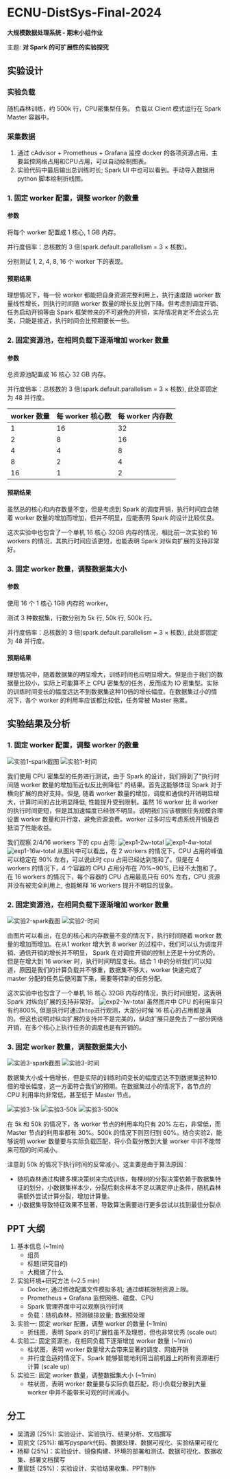 # ECNU-DistSys-Final-2024
**大规模数据处理系统 - 期末小组作业**

主题: **对 Spark 的可扩展性的实验探究**

## 实验设计
### 实验负载
随机森林训练，约 500k 行，CPU密集型任务。
负载以 Client 模式运行在 Spark Master 容器中。

### 采集数据
1. 通过 cAdvisor + Prometheus + Grafana 监控 docker 的各项资源占用，主要监控网络占用和CPU占用，可以自动绘制图表。
2. 实验代码中最后输出总训练时长; Spark UI 中也可以看到。手动导入数据用 python 脚本绘制折线图。

### 1. 固定 worker 配置，调整 worker 的数量

#### 参数
将每个 worker 配置成 1 核心, 1 GB 内存。

并行度倍率：总核数的 3 倍(spark.default.parallelism = 3 × 核数)。 

分别测试 1, 2, 4, 8, 16 个 worker 下的表现。

#### 预期结果
理想情况下，每一份 worker 都能把自身资源完整利用上，执行速度随 worker 数量线性增长，则执行时间随 worker 数量的增长反比例下降。但考虑到调度开销、任务启动开销等由 Spark 框架带来的不可避免的开销，实际情况肯定不会这么完美，只能是接近，执行时间会比预期要长一些。


### 2. 固定资源池，在相同负载下逐渐增加 worker 数量

#### 参数
总资源池配置成 16 核心 32 GB 内存。

并行度倍率：总核数的 3 倍(spark.default.parallelism = 3 × 核数), 此处即固定为 48 并行度。 

| worker 数量 | 每 worker 核心数 | 每 worker 内存数 |
|:-|-|-|
| 1  | 16 | 32 |
| 2  | 8  | 16 |
| 4  | 4  | 8  |
| 8  | 2  | 4  |
| 16 | 1  | 2  |

#### 预期结果
虽然总的核心和内存数量不变，但是考虑到 Spark 的调度开销，执行时间应会随着 worker 数量的增加而增加，但并不明显，应能表明 Spark 的设计比较优良。

这次实验中也包含了一个单机 16 核心 32GB 内存的情况，相比前一次实验的 16 workers 的情况，其执行时间应该更短，也能表明 Spark 对纵向扩展的支持非常好。

### 3. 固定 worker 数量，调整数据集大小

#### 参数
使用 16 个 1 核心 1GB 内存的 worker。

测试 3 种数据集，行数分别为 5k 行, 50k 行, 500k 行。

并行度倍率：总核数的 3 倍(spark.default.parallelism = 3 × 核数), 此处即固定为 48 并行度。 

#### 预期结果

理想情况中，随着数据集的明显增大，训练时间也应明显增大。但是由于我们的数据量比较小，实际上可能算不上 CPU 密集型的任务，反而成为 IO 密集型。实际的训练时间变长的幅度远达不到数据集这种10倍的增长幅度。在数据集过小的情况下，各个 worker 的利用率应该都比较低，任务常被 Master 拖累。

## 实验结果及分析

### 1. 固定 worker 配置，调整 worker 的数量
![实验1-spark截图](experiment/pic/exp1_main.png)
![实验1-时间](experiment/pic/manual/Figure_1.png)

我们使用 CPU 密集型的任务进行测试，由于 Spark 的设计，我们得到了"执行时间随 worker 数量的增加而近似反比例降低" 的结果。首先这能够体现 Spark 对于横向扩展的良好支持。但是, 随着 worker 数量的增加，调度和通信的开销明显增大，计算时间的占比明显降低, 性能提升受到限制。虽然 16 worker 比 8 worker 的执行时间更短，但是其加速幅度已经很不明显。说明我们应该根据任务规模合理设置 worker 数量和并行度，避免资源浪费。worker 过多时应考虑系统开销是否抵消了性能收益。

我们观察 2/4/16 workers 下的 cpu 占用:
![exp1-2w-total](experiment/pic/exp1/exp1_2worker_total.jpg)
![exp1-4w-total](experiment/pic/exp1/exp1_4worker_total.jpg)
![exp1-16w-total](experiment/pic/exp1/exp1_16worker_total.jpg)
从图片中可以看出，在 2 workers 的情况下，CPU 占用的峰值可以稳定在 90% 左右，可以说此时 cpu 占用已经达到饱和了。但是在 4 workers 的情况下，4 个容器的 CPU 占用分布在 70%~90%, 已经不太饱和了。在 16 workers 的情况下，每个容器的 CPU 占用最高只有 60% 左右，CPU 资源并没有被完全利用上, 也能解释 16 workers 提升不明显的现象。


### 2. 固定资源池，在相同负载下逐渐增加 worker 数量

![实验2-spark截图](experiment/pic/exp2_main.png)
![实验2-时间](experiment/pic/manual/Figure_2.png)

由图片可以看出，在总的核心和内存数量不变的情况下，执行时间随着 worker 数量的增加而增加。在从1 worker 增大到 8 worker 的过程中，我们可以认为调度开销、通信开销的增长并不明显， Spark 在对调度开销的控制上还是十分优秀的。但是在增大到 16 worker 时，执行时间明显变长。结合 1 中的分析我们可以知道，原因是我们的计算负载并不够重，数据集不够大，worker 快速完成了 master 分配的任务后便闲置下来，需要等待新的任务分配。

这次实验中也包含了一个单机 16 核心 32GB 内存的情况，执行时间很短，这表明 Spark 对纵向扩展的支持非常好。
![exp2-1w-total](experiment/pic/exp2/exp2_1worker_total.jpg)
虽然图片中 CPU 的利用率只有约800%, 但是执行时通过`htop`进行观测，大部分时候 16 核心的占用都是满的。但这也说明对纵向扩展的支持并不是完美的，纵向扩展只是免去了一部分网络开销，在多个核心上执行任务的调度也是有开销的。


### 3. 固定 worker 数量，调整数据集大小

![实验3-spark截图](experiment/pic/exp3_main.png)
![实验3-时间](experiment/pic/manual/Figure_3.png)

数据集大小成十倍增长，但是实际的训练时间变长的幅度远达不到数据集这种10倍的增长幅度，这一方面符合我们的预期。在数据集过小的情况下，各节点的 CPU 利用率均非常低，甚至低于 Master 节点。

![实验3-5k](experiment/pic/exp3/exp3_5k_16%20worker_total.png)
![实验3-50k](experiment/pic/exp3/exp3_50k_16%20worker_total.png)
![实验3-500k](experiment/pic/exp3/exp3_500k_16%20worker_total.png)

在 5k 和 50k 的情况下，各 worker 节点的利用率均只有 20% 左右，非常低，而 Master 节点的利用率都有 30%。500k 的情况下则回归到 60%。结合实验2，能够说明 worker 数量要与实际负载匹配，将小负载分散到大量 worker 中并不能带来可观的时间减小。

注意到 50k 的情况下执行时间的反常减小。这主要是由于算法原因：
+ 随机森林通过构建多棵决策树来完成训练，每棵树的分裂决策依赖于数据集特征的划分，小数据集样本少，分裂后剩余样本不足以满足停止条件，随机森林需额外尝试计算分裂，增加计算量。
+ 小数据集导致特征效果不显著，导致算法需要进行更多尝试以找到最佳分裂点

## PPT 大纲
1. 基本信息 (~1min)
    + 组员
    + 标题(研究目的)
    + 大概做了什么
2. 实验环境+研究方法 (~2.5 min)
    + Docker, 通过修改配置文件模拟多机; 通过绑核限制资源上限。
    + Prometheus + Grafana 监控网络、磁盘、CPU
    + Spark 管理界面中可以观察执行时间
    + 负载：随机森林，预测碳排放量; 数据预处理
3. 实验一: 固定 worker 配置，调整 worker 的数量 (~1min)
    + 折线图，表明 Spark 的可扩展性虽不及理想，但也非常优秀 (scale out)
4. 实验二: 固定资源池，在相同负载下逐渐增加 worker 数量 (~1min)
    + 柱状图，表明 worker 数量增大会带来显著的调度、网络开销
    + 并行度合适的情况下，Spark 能够智能地利用当前机器上的所有资源进行计算 (scale up)
5. 实验三: 固定 worker 数量，调整数据集大小 (~1min)
    + 柱状图，表明 worker 数量要与实际负载匹配，将小负载分散到大量 worker 中并不能带来可观的时间减小。

## 分工 
+ 吴清源 (25%): 实验设计、实验执行、结果分析、文档撰写
+ 周凯文 (25%): 编写pyspark代码、数据处理、数据可视化、实验结果可视化
+ 杨柳 (25%)：实验设计、镜像构建、环境的部署和测试、数据可视化、数据收集、部署文档撰写
+ 董宸廷 (25%)：实验设计、实验结果收集、PPT制作
